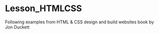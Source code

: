 # Lesson_HTMLCSS
Following examples from HTML &amp; CSS design and build websites book by Jon Duckett
